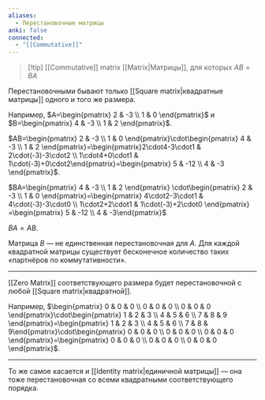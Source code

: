 ```yaml
---
aliases:
  - Перестановочные матрицы
anki: false
connected:
  - "[[Commutative]]"
---
```


> [!tip] [[Commutative]] matrix
[[Matrix|Матрицы]], для которых $AB=BA$

Перестановочными бывают только [[Square matrix|квадратные матрицы]]   одного и того же размера.

Например, $A=\begin{pmatrix} 2 & -3 \\ 1 & 0 \end{pmatrix}$ и $B=\begin{pmatrix} 4 & -3 \\ 1 & 2 \end{pmatrix}$. 

$AB=\begin{pmatrix} 2 & -3 \\ 1 & 0 \end{pmatrix}\cdot\begin{pmatrix} 4 & -3 \\ 1 & 2 \end{pmatrix}=\begin{pmatrix}2\cdot4-3\cdot1 & 2\cdot(-3)-3\cdot2 \\ 1\cdot4+0\cdot1 & 1\cdot(-3)+0\cdot2\end{pmatrix}=\begin{pmatrix} 5 & -12 \\ 4 & -3 \end{pmatrix}$.

$BA=\begin{pmatrix} 4 & -3 \\ 1 & 2 \end{pmatrix} \cdot\begin{pmatrix} 2 & -3 \\ 1 & 0 \end{pmatrix}=\begin{pmatrix} 4\cdot2-3\cdot1 & 4\cdot(-3)-3\cdot0 \\ 1\cdot2+2\cdot1 & 1\cdot(-3)+2\cdot0 \end{pmatrix} =\begin{pmatrix} 5 & -12 \\ 4 & -3\end{pmatrix}$

$BA=AB$.

Матрица $B$ — не единственная перестановочная для $A$. Для каждой квадратной матрицы существует бесконечное количество таких «партнёров по коммутативности».

---

[[Zero Matrix]] соответствующего размера будет перестановочной с любой [[Square matrix|квадратной]].

Например, $\begin{pmatrix} 0 & 0 & 0 \\ 0 & 0 & 0 \\ 0 & 0 & 0 \end{pmatrix}\cdot\begin{pmatrix} 1 & 2 & 3 \\ 4 & 5 & 6 \\ 7 & 8 & 9 \end{pmatrix}=\begin{pmatrix} 1 & 2 & 3 \\ 4 & 5 & 6 \\ 7 & 8 & 9\end{pmatrix}\cdot\begin{pmatrix} 0 & 0 & 0 \\ 0 & 0 & 0 \\ 0 & 0 & 0 \end{pmatrix}=\begin{pmatrix} 0 & 0 & 0 \\ 0 & 0 & 0 \\ 0 & 0 & 0 \end{pmatrix}$.

---

То же самое касается и [[Identity matrix|единичной матрицы]]  — она тоже перестановочная со всеми квадратными соответствующего порядка.


